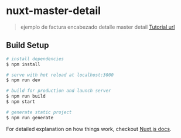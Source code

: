 # nuxt-master-detail

> ejemplo de factura encabezado detalle master detail
[Tutorial url](https://github.com/CodAffection/Angular-7-Master-Detail-CRUD-with-Web-API)
## Build Setup

``` bash
# install dependencies
$ npm install

# serve with hot reload at localhost:3000
$ npm run dev

# build for production and launch server
$ npm run build
$ npm start

# generate static project
$ npm run generate
```

For detailed explanation on how things work, checkout [Nuxt.js docs](https://nuxtjs.org).
